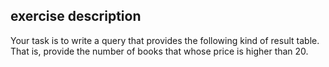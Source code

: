 ## exercise description
Your task is to write a query that provides the following kind of result table. That is, provide the number of books that whose price is higher than 20.

